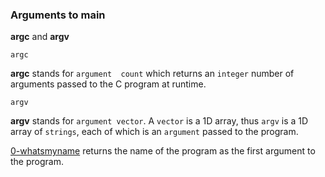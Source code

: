 ### Arguments to main

**argc** and **argv**

`argc
`

**argc** stands for `argument  count` which returns an `integer` number of arguments passed to the C program at runtime.

`argv`

**argv** stands for `argument vector`. A `vector` is a 1D array, thus `argv` is a 1D array of `strings`, each of which is an `argument` passed to the program.

[0-whatsmyname](0-whatsmyname.c) returns the name of the program as the first argument to the program.
